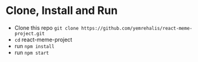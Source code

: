 # Clone, Install and Run

####  
-  Clone this repo  `git clone https://github.com/yemrehalis/react-meme-project.git`
-  `cd` react-meme-project
-  run `npm install`
-  run `npm start`
